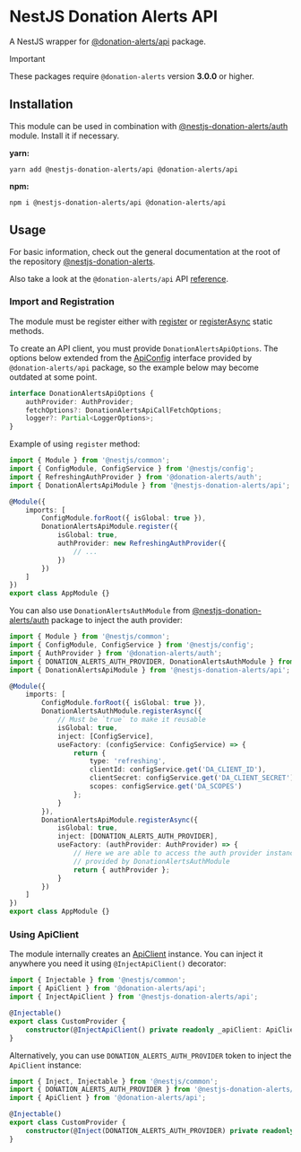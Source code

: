 # NestJS Donation Alerts API

A NestJS wrapper for [@donation-alerts/api](https://github.com/StimulCross/donation-alerts/tree/main/packages/api) package.

> [!IMPORTANT]
> These packages require `@donation-alerts` version **3.0.0** or higher.

## Installation

This module can be used in combination with [@nestjs-donation-alerts/auth](https://github.com/StimulCross/nestjs-donation-alerts/tree/main/packages/auth) module. Install it if necessary.

**yarn:**

```
yarn add @nestjs-donation-alerts/api @donation-alerts/api
```

**npm:**

```
npm i @nestjs-donation-alerts/api @donation-alerts/api
```

## Usage

For basic information, check out the general documentation at the root of the repository [@nestjs-donation-alerts](https://github.com/StimulCross/nestjs-donation-alerts).

Also take a look at the `@donation-alerts/api` API [reference](https://stimulcross.github.io/donation-alerts/modules/api.html).

### Import and Registration

The module must be register either with [register](https://github.com/StimulCross/nestjs-donation-alerts#sync-module-configuration) or [registerAsync](https://github.com/StimulCross/nestjs-donation-alerts#async-module-configuration) static methods.

To create an API client, you must provide `DonationAlertsApiOptions`. The options below extended from the [ApiConfig](https://stimulcross.github.io/donation-alerts/interfaces/api.ApiConfig.html) interface provided by `@donation-alerts/api` package, so the example below may become outdated at some point.

```ts
interface DonationAlertsApiOptions {
	authProvider: AuthProvider;
	fetchOptions?: DonationAlertsApiCallFetchOptions;
	logger?: Partial<LoggerOptions>;
}
```

Example of using `register` method:

```ts
import { Module } from '@nestjs/common';
import { ConfigModule, ConfigService } from '@nestjs/config';
import { RefreshingAuthProvider } from '@donation-alerts/auth';
import { DonationAlertsApiModule } from '@nestjs-donation-alerts/api';

@Module({
	imports: [
		ConfigModule.forRoot({ isGlobal: true }),
		DonationAlertsApiModule.register({
			isGlobal: true,
			authProvider: new RefreshingAuthProvider({
				// ...
			})
		})
	]
})
export class AppModule {}
```

You can also use `DonationAlertsAuthModule` from [@nestjs-donation-alerts/auth](https://github.com/StimulCross/nestjs-donation-alerts/tree/main/packages/auth) package to inject the auth provider:

```ts
import { Module } from '@nestjs/common';
import { ConfigModule, ConfigService } from '@nestjs/config';
import { AuthProvider } from '@donation-alerts/auth';
import { DONATION_ALERTS_AUTH_PROVIDER, DonationAlertsAuthModule } from '@nestjs-donation-alerts/auth';
import { DonationAlertsApiModule } from '@nestjs-donation-alerts/api';

@Module({
	imports: [
		ConfigModule.forRoot({ isGlobal: true }),
		DonationAlertsAuthModule.registerAsync({
			// Must be `true` to make it reusable
			isGlobal: true,
			inject: [ConfigService],
			useFactory: (configService: ConfigService) => {
				return {
					type: 'refreshing',
					clientId: configService.get('DA_CLIENT_ID'),
					clientSecret: configService.get('DA_CLIENT_SECRET'),
					scopes: configService.get('DA_SCOPES')
				};
			}
		}),
		DonationAlertsApiModule.registerAsync({
			isGlobal: true,
			inject: [DONATION_ALERTS_AUTH_PROVIDER],
			useFactory: (authProvider: AuthProvider) => {
				// Here we are able to access the auth provider instance
				// provided by DonationAlertsAuthModule
				return { authProvider };
			}
		})
	]
})
export class AppModule {}
```

### Using ApiClient

The module internally creates an [ApiClient](https://stimulcross.github.io/donation-alerts/classes/api.ApiClient.html) instance. You can inject it anywhere you need it using `@InjectApiClient()` decorator:

```ts
import { Injectable } from '@nestjs/common';
import { ApiClient } from '@donation-alerts/api';
import { InjectApiClient } from '@nestjs-donation-alerts/api';

@Injectable()
export class CustomProvider {
	constructor(@InjectApiClient() private readonly _apiClient: ApiClient) {}
}
```

Alternatively, you can use `DONATION_ALERTS_AUTH_PROVIDER` token to inject the `ApiClient` instance:

```ts
import { Inject, Injectable } from '@nestjs/common';
import { DONATION_ALERTS_AUTH_PROVIDER } from '@nestjs-donation-alerts/api';
import { ApiClient } from '@donation-alerts/api';

@Injectable()
export class CustomProvider {
	constructor(@Inject(DONATION_ALERTS_AUTH_PROVIDER) private readonly _apiClient: ApiClient) {}
}
```
